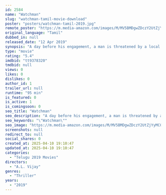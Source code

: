 ```yaml
---
id: 2584
name: "Watchman"
slug: "watchman-tamil-movie-download"
poster: "posters/watchman-tamil-2019.jpg"
remote_poster: "https://m.media-amazon.com/images/M/MV5BMDgwZDczY2UtZjYyMC00ZTBiLWI2NDYtOTFkYWY3Mjc4ZTQ2XkEyXkFqcGdeQXVyMTEzNzg0Mjkx._V1_SX300.jpg"
original_language: "Tamil"
dubbed_in: null
released_date: "12 Apr 2019"
synopsis: "A day before his engagement, a man is threatened by a local goon over a debt which he owes him."
type: "movie"
rating: "5.4"
imdbid: "tt9378320"
tmdbid: null
views: 0
likes: 0
dislikes: 0
author_id: 1
trailer_url: null
runtime: "95 min"
is_featured: 0
is_active: 1
is_comingsoon: 0
seo_title: "Watchman"
seo_description: "A day before his engagement, a man is threatened by a local goon over a debt which he owes him."
seo_keywords: "\"Watchman\""
seo_image: "https://m.media-amazon.com/images/M/MV5BMDgwZDczY2UtZjYyMC00ZTBiLWI2NDYtOTFkYWY3Mjc4ZTQ2XkEyXkFqcGdeQXVyMTEzNzg0Mjkx._V1_SX300.jpg"
screenshots: null
redirect_to: null
social_shares: 0
created_at: 2025-04-10 19:10:47
updated_at: 2025-04-10 19:10:47
categories:
  - "Telugu 2019 Movies"
directors:
  - "A.L. Vijay"
genres:
  - "Thriller"
years:
  - "2019"
---
```

